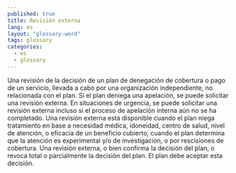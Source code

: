 ```yaml
---
published: true
title: Revisión externa
lang: es
layout: "glossary-word"
tags: glossary
categories:
  - es
  - glossary
---
```


Una revisión de la decisión de un plan de denegación de cobertura o pago de un servicio, llevada a cabo por una organización independiente, no relacionada con el plan. Si el plan deniega una apelación, se puede solicitar una revisión externa. En situaciones de urgencia, se puede solicitar una revisión externa incluso si el proceso de apelación interna aún no se ha completado. Una revisión externa está disponible cuando el plan niega tratamiento en base a necesidad médica, idoneidad, centro de salud, nivel de atención, o eficacia de un beneficio cubierto, cuando el plan determina que la atención es experimental y/o de investigación, o por rescisiones de cobertura. Una revisión externa, o bien confirma la decisión del plan, o revoca total o parcialmente la decisión del plan. El plan debe aceptar esta decisión.
